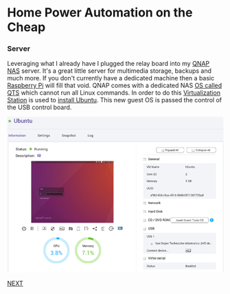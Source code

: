 # Home Power Automation on the Cheap
### Server

Leveraging what I already have I plugged the relay board into my [QNAP NAS](https://www.amazon.com/gp/product/B017YB9HCE/ref=ppx_yo_dt_b_search_asin_title?ie=UTF8&psc=1) server. It's a great little server for multimedia storage, backups and much more. If you don't currently have a dedicated machine then a basic [Raspberry Pi](https://www.amazon.com/Raspberry-Model-2019-Quad-Bluetooth/dp/B07TD42S27/ref=sxin_2_ac_d_pm?ac_md=3-0-VW5kZXIgJDUw-ac_d_pm&crid=13XH9CCSLZX14&cv_ct_cx=raspberry+pi+4&keywords=raspberry+pi+4&pd_rd_i=B07TD42S27&pd_rd_r=ab15954d-f42a-4ff3-bed3-6006edcf43f3&pd_rd_w=KKPWB&pd_rd_wg=Eh02w&pf_rd_p=709d2064-e546-4799-9e66-b352ea89951f&pf_rd_r=SNJ1H7YKFEKVZZB1TBEK&psc=1&qid=1578032825&sprefix=rasp%2Caps%2C204) will fill that void.
QNAP comes with a dedicated NAS [OS called QTS](https://www.qnap.com/en-us/qts4/con_show.php?op=showone&cid=1) which cannot run all Linux commands. In order to do this [Virtualization Station](https://www.qnap.com/solution/virtualization-station/en/) is used to [install Ubuntu](https://ubuntu.com/#download). This new guest OS is passed the control of the USB control board.

![vmstation](/docs/images/virtualizationStation.png)

[NEXT](/docs/assembly.md)
